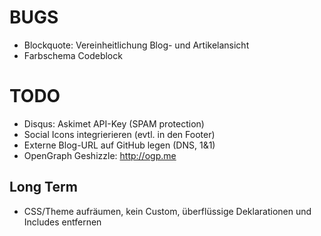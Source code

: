 # BUGS

* Blockquote: Vereinheitlichung Blog- und Artikelansicht
* Farbschema Codeblock

# TODO

* Disqus: Askimet API-Key (SPAM protection)
* Social Icons integrierieren (evtl. in den Footer)
* Externe Blog-URL auf GitHub legen (DNS, 1&1)
* OpenGraph Geshizzle: http://ogp.me

## Long Term

* CSS/Theme aufräumen, kein Custom, überflüssige Deklarationen und Includes entfernen

